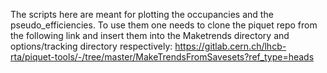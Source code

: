 The scripts here are meant for plotting the occupancies and the pseudo_efficiencies. To use them one needs to clone the piquet repo from the following link and insert them into the Maketrends directory and options/tracking directory respectively:
https://gitlab.cern.ch/lhcb-rta/piquet-tools/-/tree/master/MakeTrendsFromSavesets?ref_type=heads
